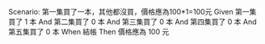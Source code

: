 Scenario: 第一集買了一本，其他都沒買，價格應為100*1=100元
	Given 第一集買了 1 本
	And 第二集買了 0 本
	And 第三集買了 0 本
	And 第四集買了 0 本
	And 第五集買了 0 本
	When 結帳
	Then 價格應為 100 元